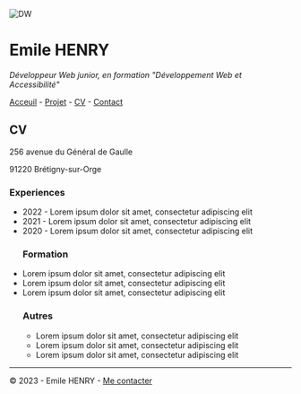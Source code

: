 ![DW](https://www.ikadia.fr/wp-content/uploads/2018/12/ikadia-article-developpeur-web-bandeau-head.jpg)
# Emile HENRY
*Développeur Web junior, en formation "Développement Web et Accessibilité"*

[Acceuil](https://github.com/EmileHENRY/S01E11-Atelier-Recap-Exo-EmileHENRY) - [Projet](https://github.com/EmileHENRY/S01E11-Atelier-Recap-Exo-EmileHENRY/blob/main/projet.md) - [CV](https://github.com/EmileHENRY/S01E11-Atelier-Recap-Exo-EmileHENRY/blob/main/CV%20exo%20s01e11%20EH.md) - [Contact](https://github.com/EmileHENRY/S01E11-Atelier-Recap-Exo-EmileHENRY/blob/main/contact%20exo%20s01e11%20EH.md)
## CV
256 avenue du Général de Gaulle

91220 Brétigny-sur-Orge

### Experiences
* 2022 - Lorem ipsum dolor sit amet, consectetur adipiscing elit
* 2021 - Lorem ipsum dolor sit amet, consectetur adipiscing elit
* 2020 - Lorem ipsum dolor sit amet, consectetur adipiscing elit
  ### Formation
* Lorem ipsum dolor sit amet, consectetur adipiscing elit
* Lorem ipsum dolor sit amet, consectetur adipiscing elit
* Lorem ipsum dolor sit amet, consectetur adipiscing elit
  ### Autres
  * Lorem ipsum dolor sit amet, consectetur adipiscing elit
  * Lorem ipsum dolor sit amet, consectetur adipiscing elit
  * Lorem ipsum dolor sit amet, consectetur adipiscing elit
---
:copyright: 2023 - Emile HENRY - [Me contacter](https://github.com/EmileHENRY/S01E11-Atelier-Recap-Exo-EmileHENRY/blob/main/contact%20exo%20s01e11%20EH.md)